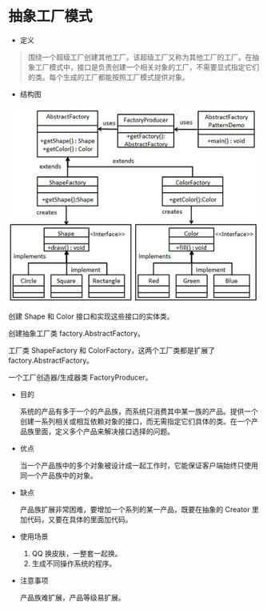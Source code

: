 # 抽象工厂模式

* 定义
> 围绕一个超级工厂创建其他工厂。该超级工厂又称为其他工厂的工厂。在抽象工厂模式中，接口是负责创建一个相关对象的工厂，不需要显式指定它们的类。每个生成的工厂都能按照工厂模式提供对象。
* 结构图

![](image/struct.jpg)


创建 Shape 和 Color 接口和实现这些接口的实体类。
    
创建抽象工厂类 factory.AbstractFactory。
    
工厂类 ShapeFactory 和 ColorFactory，这两个工厂类都是扩展了 factory.AbstractFactory。
    
一个工厂创造器/生成器类 FactoryProducer。

* 目的

    系统的产品有多于一个的产品族，而系统只消费其中某一族的产品。提供一个创建一系列相关或相互依赖对象的接口，而无需指定它们具体的类。在一个产品族里面，定义多个产品来解决接口选择的问题。

* 优点

    当一个产品族中的多个对象被设计成一起工作时，它能保证客户端始终只使用同一个产品族中的对象。
* 缺点

    产品族扩展非常困难，要增加一个系列的某一产品，既要在抽象的 Creator 里加代码，又要在具体的里面加代码。
* 使用场景
    1. QQ 换皮肤，一整套一起换。 
    2. 生成不同操作系统的程序。
* 注意事项
    
    产品族难扩展，产品等级易扩展。